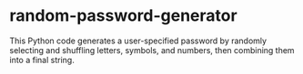 # random-password-generator
This Python code generates a user-specified password by randomly selecting and shuffling letters, symbols, and numbers, then combining them into a final string.

